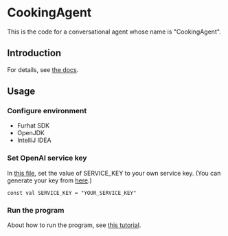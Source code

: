 # CookingAgent
This is the code for a conversational agent whose name is "CookingAgent".

## Introduction
For details, see [the docs](https://docs.google.com/document/d/1DYfsCOO14LMMWxOYNLEviswzTVBfzeLknPK9E_Ao568/edit). 

## Usage

### Configure environment
* Furhat SDK
* OpenJDK
* IntelliJ IDEA

### Set OpenAI service key
In [this file](src/main/kotlin/furhatos/app/cookingagent/setting/interactionParams.kt), set the value of SERVICE_KEY to your own service key.
(You can generate your key from [here](https://openai.com/api/).)
```code
const val SERVICE_KEY = "YOUR_SERVICE_KEY"
```
### Run the program
About how to run the program, see [this tutorial](https://docs.furhat.io/skills/).
